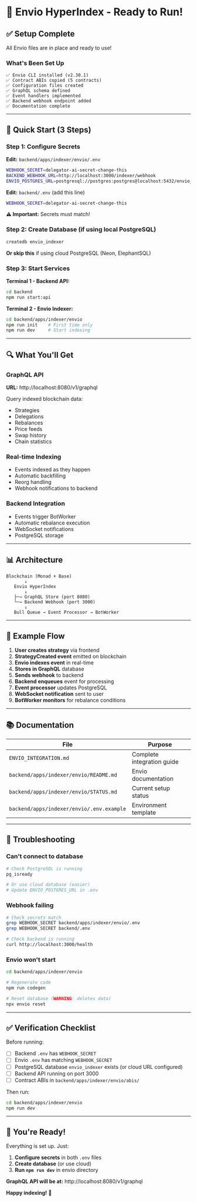 # 🎉 Envio HyperIndex - Ready to Run!

## ✅ Setup Complete

All Envio files are in place and ready to use!

### What's Been Set Up

```
✅ Envio CLI installed (v2.30.1)
✅ Contract ABIs copied (5 contracts)
✅ Configuration files created
✅ GraphQL schema defined
✅ Event handlers implemented
✅ Backend webhook endpoint added
✅ Documentation complete
```

---

## 🚀 Quick Start (3 Steps)

### Step 1: Configure Secrets

**Edit:** `backend/apps/indexer/envio/.env`

```bash
WEBHOOK_SECRET=delegator-ai-secret-change-this
BACKEND_WEBHOOK_URL=http://localhost:3000/indexer/webhook
ENVIO_POSTGRES_URL=postgresql://postgres:postgres@localhost:5432/envio_indexer
```

**Edit:** `backend/.env` (add this line)

```bash
WEBHOOK_SECRET=delegator-ai-secret-change-this
```

**⚠️ Important:** Secrets must match!

### Step 2: Create Database (if using local PostgreSQL)

```bash
createdb envio_indexer
```

**Or skip this** if using cloud PostgreSQL (Neon, ElephantSQL)

### Step 3: Start Services

**Terminal 1 - Backend API:**
```bash
cd backend
npm run start:api
```

**Terminal 2 - Envio Indexer:**
```bash
cd backend/apps/indexer/envio
npm run init    # First time only
npm run dev     # Start indexing
```

---

## 🔍 What You'll Get

### GraphQL API
**URL:** http://localhost:8080/v1/graphql

Query indexed blockchain data:
- Strategies
- Delegations
- Rebalances
- Price feeds
- Swap history
- Chain statistics

### Real-time Indexing
- Events indexed as they happen
- Automatic backfilling
- Reorg handling
- Webhook notifications to backend

### Backend Integration
- Events trigger BotWorker
- Automatic rebalance execution
- WebSocket notifications
- PostgreSQL storage

---

## 📊 Architecture

```
Blockchain (Monad + Base)
       ↓
   Envio HyperIndex
       ↓
   ├─→ GraphQL Store (port 8080)
   └─→ Backend Webhook (port 3000)
       ↓
   Bull Queue → Event Processor → BotWorker
```

---

## 🎯 Example Flow

1. **User creates strategy** via frontend
2. **StrategyCreated event** emitted on blockchain
3. **Envio indexes event** in real-time
4. **Stores in GraphQL** database
5. **Sends webhook** to backend
6. **Backend enqueues** event for processing
7. **Event processor** updates PostgreSQL
8. **WebSocket notification** sent to user
9. **BotWorker monitors** for rebalance conditions

---

## 📚 Documentation

| File | Purpose |
|------|---------|
| `ENVIO_INTEGRATION.md` | Complete integration guide |
| `backend/apps/indexer/envio/README.md` | Envio documentation |
| `backend/apps/indexer/envio/STATUS.md` | Current setup status |
| `backend/apps/indexer/envio/.env.example` | Environment template |

---

## 🐛 Troubleshooting

### Can't connect to database
```bash
# Check PostgreSQL is running
pg_isready

# Or use cloud database (easier)
# Update ENVIO_POSTGRES_URL in .env
```

### Webhook failing
```bash
# Check secrets match
grep WEBHOOK_SECRET backend/apps/indexer/envio/.env
grep WEBHOOK_SECRET backend/.env

# Check backend is running
curl http://localhost:3000/health
```

### Envio won't start
```bash
cd backend/apps/indexer/envio

# Regenerate code
npm run codegen

# Reset database (WARNING: deletes data)
npx envio reset
```

---

## ✅ Verification Checklist

Before running:
- [ ] Backend `.env` has `WEBHOOK_SECRET`
- [ ] Envio `.env` has matching `WEBHOOK_SECRET`
- [ ] PostgreSQL database `envio_indexer` exists (or cloud URL configured)
- [ ] Backend API running on port 3000
- [ ] Contract ABIs in `backend/apps/indexer/envio/abis/`

Then run:
```bash
cd backend/apps/indexer/envio
npm run dev
```

---

## 🎉 You're Ready!

Everything is set up. Just:

1. **Configure secrets** in both `.env` files
2. **Create database** (or use cloud)
3. **Run `npm run dev`** in envio directory

**GraphQL API will be at:** http://localhost:8080/v1/graphql

**Happy indexing!** 🚀
